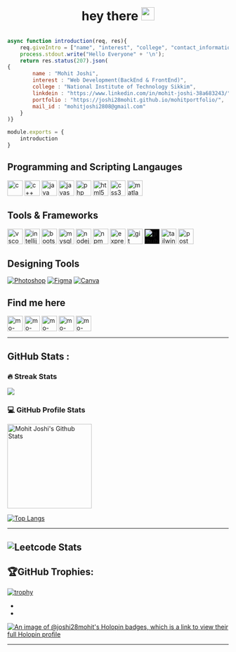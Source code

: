 <div id="header" align="center">
  <img align="left" src="https://komarev.com/ghpvc/?username=joshi28mohit&style=flat-square&color=blue" alt=""/>
  <br>
  <h1>
  hey there
  <img src="https://media.giphy.com/media/hvRJCLFzcasrR4ia7z/giphy.gif" width="30px"/>
</h1>
</div>

```javascript

async function introduction(req, res){
    req.giveIntro = ["name", "interest", "college", "contact_information"];
    process.stdout.write("Hello Everyone" + '\n');
    return res.status(207).json(
{
        name : "Mohit Joshi",
        interest : "Web Development(BackEnd & FrontEnd)",
        college : "National Institute of Technology Sikkim",
        linkdein : "https://www.linkedin.com/in/mohit-joshi-38a683243/",
        portfolio : "https://joshi28mohit.github.io/mohitportfolio/",
        mail_id : "mohitjoshi2808@gmail.com"
    }
)}

module.exports = {
    introduction
}

```

## Programming and Scripting Langauges

<img src="https://raw.githubusercontent.com/mo-jo-dev/mo-jo-dev/master/icons/c/c-original.svg" alt="c" width="35" height="35"/> <img src="https://raw.githubusercontent.com/mo-jo-dev/mo-jo-dev/master/icons/cplusplus/cplusplus-line.svg" alt="c++" width="35" height="35"/> <img src="https://raw.githubusercontent.com/mo-jo-dev/mo-jo-dev/master/icons/java/java-original.svg" alt="java" width="35" height="35"/> <img src="https://raw.githubusercontent.com/mo-jo-dev/mo-jo-dev/master/icons/javascript/javascript-original.svg" alt="javascript" width="35" height="35"/> <img src="https://raw.githubusercontent.com/mo-jo-dev/mo-jo-dev/master/icons/php/php-original.svg" alt="php" width="35" height="35"/> <img src="https://raw.githubusercontent.com/mo-jo-dev/mo-jo-dev/master/icons/html5/html5-original.svg" alt="html5" width="35" height="35"/> <img src="https://raw.githubusercontent.com/mo-jo-dev/mo-jo-dev/master/icons/css3/css3-original.svg" alt="css3" width="35" height="35"/> <img src="https://raw.githubusercontent.com/mo-jo-dev/mo-jo-dev/master/icons/matlab/matlab.svg" alt="matlab" width="35" height="35"/>
<!-- <img src="https://raw.githubusercontent.com/mo-jo-dev/mo-jo-dev/master/icons/python/python-original.svg" alt="python" width="35" height="35"/>  -->
<!-- <img src="https://raw.githubusercontent.com/mo-jo-dev/mo-jo-dev/master/icons/typescript/typescript-plain.svg" alt="typescript" width="35" height="35"/>  -->

## Tools & Frameworks

<img src="https://raw.githubusercontent.com/mo-jo-dev/mo-jo-dev/master/icons/visualstudio/visualstudio-code-plain.svg" alt="vscode" width="35" height="35"/> <img src="https://raw.githubusercontent.com/mo-jo-dev/mo-jo-dev/master/icons/intellij/intellij-plain.svg" alt="intellij" width="35" height="35"/> <img src="https://raw.githubusercontent.com/mo-jo-dev/mo-jo-dev/master/icons/bootstrap/bootstrap-plain.svg" alt="bootstrap" width="35" height="35"/> <img src="https://raw.githubusercontent.com/mo-jo-dev/mo-jo-dev/master/icons/mysql/mysql-original.svg" alt="mysql" width="35" height="35"/> <img src="https://raw.githubusercontent.com/mo-jo-dev/mo-jo-dev/master/icons/nodejs/nodejs-original-wordmark.svg" alt="nodejs" width="35" height="35"/> <img src="https://raw.githubusercontent.com/mo-jo-dev/mo-jo-dev/master/icons/npm/npm-original-wordmark.svg" alt="npm" width="35" height="35"/> <img src="https://raw.githubusercontent.com/mo-jo-dev/mo-jo-dev/master/icons/express-js/express-original-wordmark.svg" alt="express" width="35" height="35"/> <img src="https://raw.githubusercontent.com/mo-jo-dev/mo-jo-dev/master/icons/git/git-original.svg" alt="git" width="35" height="35"/> <img src="https://raw.githubusercontent.com/mo-jo-dev/mo-jo-dev/master/icons/github/github.svg" alt="github" width="35" height="35" style="background-color: #000000"/> <img src="https://raw.githubusercontent.com/mo-jo-dev/mo-jo-dev/master/icons/tailwind/Tailwind_CSS_Logo.svg.png" alt="tailwind" width="35" height="35"/> <img src="https://raw.githubusercontent.com/mo-jo-dev/mo-jo-dev/master/icons/postman/postman.svg" alt="postmanAPI" width="35" height="35"/> 
<!-- <img src="https://raw.githubusercontent.com/mo-jo-dev/mo-jo-dev/master/icons/mongodb/mongodb-original.svg" alt="mongodb" width="35" height="35"/>  -->
<!-- <img src="https://raw.githubusercontent.com/mo-jo-dev/mo-jo-dev/master/icons/reactjs/react-original.svg" alt="react" width="35" height="35"/>  -->
<!-- <img src="https://raw.githubusercontent.com/mo-jo-dev/mo-jo-dev/master/icons/material-ui/materialui-original.svg" alt="material-ui" width="35" height="35"/>  -->
<!-- <img src="https://raw.githubusercontent.com/mo-jo-dev/mo-jo-dev/master/icons/electron/electron-original.svg" alt="electron" width="35" height="35"/>  -->
<!-- <img src="https://raw.githubusercontent.com/mo-jo-dev/mo-jo-dev/master/icons/jquery/jquery-original.svg" alt="jquery" width="35" height="35"/> -->
<!-- <img src="https://raw.githubusercontent.com/mo-jo-dev/mo-jo-dev/master/icons/composer/composer-line-wordmark.svg" alt="composer" width="35" height="35"/>  -->
<!-- <img src="https://raw.githubusercontent.com/mo-jo-dev/mo-jo-dev/master/icons/laravel/laravel-plain-wordmark.svg" alt="laravel" width="35" height="35"/>  -->
<!-- <img src="https://raw.githubusercontent.com/mo-jo-dev/mo-jo-dev/master/icons/codeigniter/codeigniter-plain-wordmark.svg" alt="codeigniter" width="35" height="35"/>  -->
<!-- <img src="https://raw.githubusercontent.com/mo-jo-dev/mo-jo-dev/master/icons/photoshop/photoshop-plain.svg" alt="photoshop" width="35" height="35"/>  -->

## Designing Tools

<a href="#"><img alt="Photoshop" src="https://img.shields.io/badge/Adobe%20Photoshop-31A8FF?style=for-the-badge&logo=Adobe%20Photoshop&logoColor=black"></a>
<a href="#"><img alt="Figma" src="https://img.shields.io/badge/Figma-F24E1E?style=for-the-badge&logo=figma&logoColor=white"></a>
<a href="#"><img alt="Canva" src="https://img.shields.io/badge/Canva-%2300C4CC.svg?&style=for-the-badge&logo=Canva&logoColor=white"></a>

## Find me here 

<a href="http://mo-jo-dev.github.io/mohitportfolio/" target="_blank"><img align="center" src="https://raw.githubusercontent.com/mo-jo-dev/mo-jo-dev/master/icons/chrome/chrome-original.svg" alt="mo-jo-dev" height="35" width="35" /></a> <a href="https://www.linkedin.com/in/mohit-joshi-38a683243/" target="_blank"><img align="center" src="https://raw.githubusercontent.com/mo-jo-dev/mo-jo-dev/master/icons/linkedin/linkedin-original.svg" alt="mo-jo-dev" height="35" width="35" /></a> <a href="https://www.hackerrank.com/profile/mo_jo_dev" target="_blank"><img align="center" src="https://raw.githubusercontent.com/mo-jo-dev/mo-jo-dev/master/icons/hackerrank/hackerrank.svg" alt="mo-jo-dev" height="35" width="35" /></a> <a href="https://leetcode.com/mo-jo-dev/" target="_blank"><img align="center" src="https://raw.githubusercontent.com/mo-jo-dev/mo-jo-dev/master/icons/leetcode/leetcode-iconscout-icon54.svg" alt="mo-jo-dev" height="35" width="35" /></a> <a href="mohit.joshi.jobs@gmail.com" target="_blank"><img align="center" src="https://raw.githubusercontent.com/mo-jo-dev/mo-jo-dev/master/icons/gmail/gmail.svg" alt="mo-jo-dev" height="35" width="35" /></a>
<!-- <a href="https://www.facebook.com/mo-jo-dev" target="_blank"><img align="center" src="https://raw.githubusercontent.com/mo-jo-dev/mo-jo-dev/master/icons/facebook/facebook-original.svg" alt="mo-jo-dev" height="35" width="35" /></a> -->
<!-- <a href="https://stackoverflow.com/users/11625355/mo-jo-dev" target="_blank"><img align="center" src="https://raw.githubusercontent.com/mo-jo-dev/mo-jo-dev/master/icons/stackoverflow/stackoverflow-original.svg" alt="mo-jo-dev" height="35" width="35" /></a> -->
 
---

## GitHub Stats :
 <h3>🔥 Streak Stats</h3>
 <a href="https://github.com/DenverCoder1/github-readme-streak-stats">
     <p>
         <img src="https://streak-stats.demolab.com?user=mo-jo-dev&theme=monokai-metallian&mode=weekly&fire=DD2727">
     </p>
 </a>

<h3>💻 GitHub Profile Stats</h3>
 <a href="https://github.com/anuraghazra/github-readme-stats">
     <img alt="Mohit Joshi's Github Stats" src="https://denvercoder1-github-readme-stats.vercel.app/api/?username=mo-jo-dev&show_icons=true&include_all_commits=true&count_private=true&theme=react&hide_border=true&bg_color=1F222E&title_color=F85D7F&icon_color=F8D866" height="192px">
 </a>
<!--  <a href="https://github.com/anuraghazra/github-readme-stats">
     <img alt="Mohit Joshi's Top Languages" src="https://github-readme-stats.vercel.app/api/top-langs/?username=joshi28mohit&langs_count=8&layout=compact&theme=react&hide_border=true&bg_color=1F222E&title_color=F85D7F&icon_color=F8D866&hide=Jupyter%20Notebook" height="192px">
 </a> -->
 
  <!--<a href="https://github.com/ashutosh00710/github-readme-activity-graph">
     <img alt="Mohit Joshi's Activity Graph" src="https://github-readme-activity-graph.cyclic.app/graph/?username=joshi28mohit&bg_color=1F222E&color=F8D866&line=F85D7F&point=FFFFFF&hide_border=true">
 </a>-->
 
 [![Top Langs](https://github-readme-stats.vercel.app/api/top-langs/?username=mo-jo-dev&layout=donut)](https://github.com/anuraghazra/github-readme-stats)

 ---
 ![Leetcode Stats](https://leetcard.jacoblin.cool/mo-jo-)
 ---
 
 🏆GitHub Trophies:
 -

[![trophy](https://github-profile-trophy.vercel.app/?username=mo-jo-dev&theme=dracula)](https://github.com/ryo-ma/github-profile-trophy)
 
 -
 -
 
 [![An image of @joshi28mohit's Holopin badges, which is a link to view their full Holopin profile](https://holopin.me/joshi28mohit)](https://holopin.io/@joshi28mohit)


---
 








